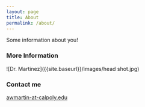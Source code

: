 ```yaml
---
layout: page
title: About
permalink: /about/
---
```


Some information about you!

### More Information
![Dr. Martinez]({{site.baseurl}}/images/head shot.jpg)

### Contact me

[awmartin-at-calpoly.edu](mailto:awmartin@calpoly.edu)

